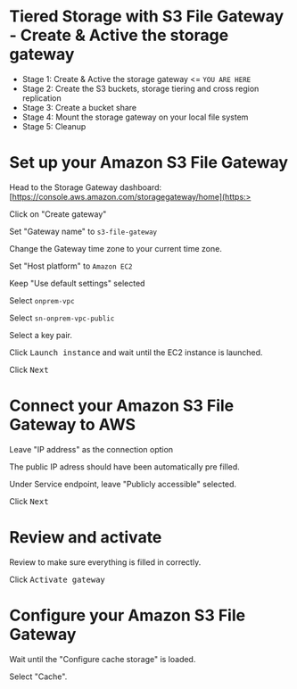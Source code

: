 # Tiered Storage with S3 File Gateway - Create & Active the storage gateway

- Stage 1: Create & Active the storage gateway <= `YOU ARE HERE`
- Stage 2: Create the S3 buckets, storage tiering and cross region replication
- Stage 3: Create a bucket share
- Stage 4: Mount the storage gateway on your local file system
- Stage 5: Cleanup

# Set up your Amazon S3 File Gateway
Head to the Storage Gateway dashboard: [https://console.aws.amazon.com/storagegateway/home](https:>

Click on "Create gateway"

Set "Gateway name" to `s3-file-gateway`

Change the Gateway time zone to your current time zone.

Set "Host platform" to `Amazon EC2`

Keep "Use default settings" selected

Select `onprem-vpc`

Select `sn-onprem-vpc-public`

Select a key pair.

Click <kbd>Launch instance</kbd> and wait until the EC2 instance is launched.

Click <kbd>Next</kbd>

# Connect your Amazon S3 File Gateway to AWS

Leave "IP address" as the connection option

The public IP adress should have been automatically pre filled.

Under Service endpoint, leave "Publicly accessible" selected.

Click <kbd>Next</kbd>

# Review and activate

Review to make sure everything is filled in correctly.

Click <kbd>Activate gateway </kbd>

# Configure your Amazon S3 File Gateway

Wait until the "Configure cache storage" is loaded.

Select "Cache".

